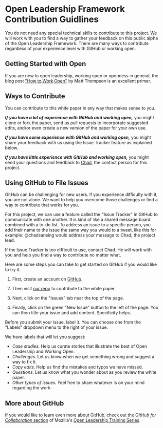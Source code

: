 # Open Leadership Framework Contribution Guidlines

You do not need any special technical skills to contribute to this project. We will work with you to find a way to gather your feedback on this public alpha of the Open Leadership Framework. There are many ways to contribute regardless of your experience level with GitHub or working open.

## Getting Started with Open

If you are new to open leadership, working open or openness in general, the blog post ["How to Work Open"](https://openmatt.org/2011/04/06/how-to-work-open/) by Matt Thompson is an excellent primer.

## Ways to Contribute

You can contribute to this white paper in any way that makes sense to you.

***If you have a lot of experience with GitHub and working open,*** you might clone or fork the paper, send us pull requests to incorporate suggested edits, and/or even create a new version of the paper for your own use.

***If you have some experience with GitHub and working open,*** you might share your feedback with us using the Issue Tracker feature as explained below.

***If you have little experience with GitHub and working open,*** you might send your questions and feedback to [Chad](mailto:chad@mozillafoundation.org), the contact person for this project.

## Using GitHub to File Issues

GitHub can be challenging for new users. If you experience difficulty with it, you are not alone. We want to help you overcome those challenges or find a way to contribute that works for you.

For this project, we can use a feature called the "Issue Tracker" in GitHub to communicate with one another. It is kind of like a shared message board combined with a to-do list. To address an issue to a specific person, you add their name to the issue the same way you would to a tweet, like this for example: @chadsansing would address your message to Chad, the project lead.

If the Issue Tracker is too difficult to use, contact Chad. He will work with you and help you find a way to contribute no matter what.

Here are some steps you can take to get started on GitHub if you would like to try it.

1. First, create an account on [GitHub](https://github.com).

2. Then visit [our repo](https://github.com/mozilla/open-leadership-framework) to contribute to the white paper.

3. Next, click on the "Issues" tab near the top of the page.

4. Finally, click on the green "New Issue" button to the left of the page. You can then title your issue and add content. Specificity helps.

Before you submit your issue, label it. You can choose one from the "Labels" dropdown menu to the right of your issue.

We have labels that will let you suggest:

- *Case studies.* Help us curate stories that illustrate the best of Open Leadership and Working Open.
- *Challenges.* Let us know when we get something wrong and suggest a way to fix it.
- *Copy edits.* Help us find the mistakes and typos we have missed.
- *Questions.* Let us know what you wonder about as you review the white paper.
- *Other types of issues.* Feel free to share whatever is on your mind regarding the work.

## More about GitHub

If you would like to learn even more about GitHub, check out the [*GitHub for Collaboration* section](https://mozilla.github.io/open-leadership-training-series/articles/github-for-collaboration/) of Mozilla's [Open Leadership Training Series](https://mozilla.github.io/open-leadership-training-series/articles/github-for-collaboration/).
